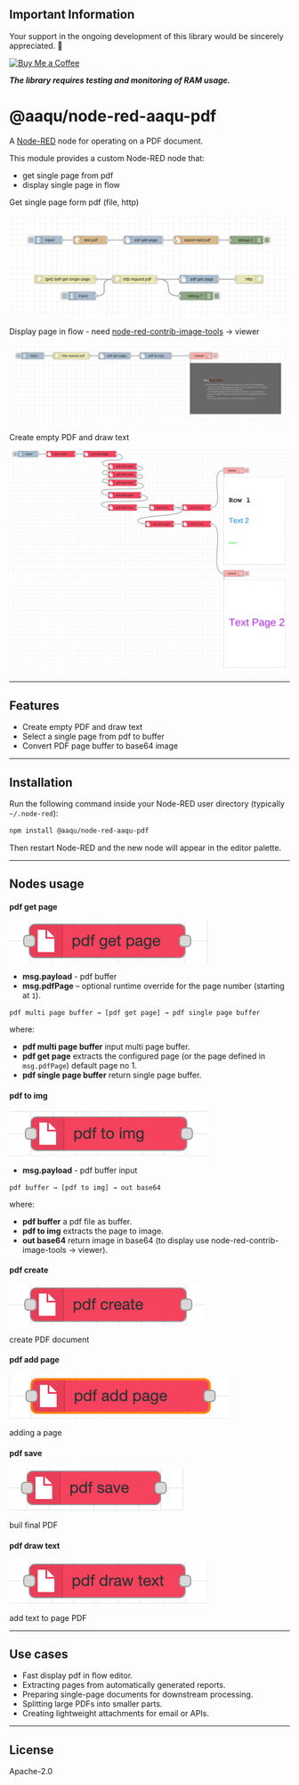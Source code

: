 ## Important Information

Your support in the ongoing development of this library would be sincerely appreciated. 🙂

[![Buy Me a Coffee](https://img.shields.io/badge/Buy%20Me%20a%20Coffee-%23FFDD00?style=for-the-badge&logo=buymeacoffee&logoColor=black)](https://buymeacoffee.com/mazuralbert)

_**The library requires testing and monitoring of RAM usage.**_

# @aaqu/node-red-aaqu-pdf

A [Node-RED](https://nodered.org/) node for operating on a PDF document.

This module provides a custom Node-RED node that:
- get single page from pdf
- display single page in flow

Get single page form pdf (file, http)

![example.png](img/example.png)

Display page in flow - need [node-red-contrib-image-tools](https://flows.nodered.org/node/node-red-contrib-image-tools) -> viewer

![example2.png](img/example2.png)

Create empty PDF and draw text

![create-pdf-draw-text.png](img/create-pdf-draw-text.png)

---

## Features

- Create empty PDF and draw text
- Select a single page from pdf to buffer
- Convert PDF page buffer to base64 image

---

## Installation

Run the following command inside your Node-RED user directory (typically `~/.node-red`):

```bash
npm install @aaqu/node-red-aaqu-pdf
```

Then restart Node-RED and the new node will appear in the editor palette.

---

## Nodes usage
#### pdf get page

![node-pdf-get-page.png](img/node-pdf-get-page.png)

- **msg.payload** - pdf buffer
- **msg.pdfPage** – optional runtime override for the page number (starting at `1`).

```text
pdf multi page buffer → [pdf get page] → pdf single page buffer
```

where:
- **pdf multi page buffer** input multi page buffer.
- **pdf get page** extracts the configured page (or the page defined in `msg.pdfPage`) default page no 1.
- **pdf single page buffer** return single page buffer.


#### pdf to img

![node-pdf-to-img.png](img/node-pdf-to-img.png)

- **msg.payload** - pdf buffer input

```text
pdf buffer → [pdf to img] → out base64
```

where:
- **pdf buffer** a pdf file as buffer.
- **pdf to img** extracts the page to image.
- **out base64** return image in base64 (to display use node-red-contrib-image-tools -> viewer).

#### pdf create

![node-pdf-create.png](img/node-pdf-create.png)

create PDF document

#### pdf add page

![node-pdf-add-page.png](img/node-pdf-add-page.png)

adding a page

#### pdf save

![node-pdf-pdf-save.png](img/node-pdf-save.png)

buil final PDF

#### pdf draw text

![node-pdf-draw-text](img/node-pdf-draw-text.png)

add text to page PDF

---

## Use cases

- Fast display pdf in flow editor.
- Extracting pages from automatically generated reports.
- Preparing single-page documents for downstream processing.
- Splitting large PDFs into smaller parts.
- Creating lightweight attachments for email or APIs.

---

## License

Apache-2.0 
